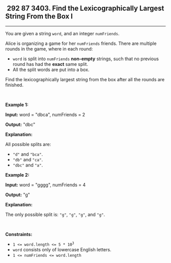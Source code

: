 <h2> 292 87
3403. Find the Lexicographically Largest String From the Box I</h2><hr><div><p>You are given a string <code>word</code>, and an integer <code>numFriends</code>.</p>

<p>Alice is organizing a game for her <code>numFriends</code> friends. There are multiple rounds in the game, where in each round:</p>

<ul>
	<li><code>word</code> is split into <code>numFriends</code> <strong>non-empty</strong> strings, such that no previous round has had the <strong>exact</strong> same split.</li>
	<li>All the split words are put into a box.</li>
</ul>

<p>Find the <span data-keyword="lexicographically-smaller-string">lexicographically largest</span> string from the box after all the rounds are finished.</p>

<p>&nbsp;</p>
<p><strong class="example">Example 1:</strong></p>

<div class="example-block">
<p><strong>Input:</strong> <span class="example-io">word = "dbca", numFriends = 2</span></p>

<p><strong>Output:</strong> <span class="example-io">"dbc"</span></p>

<p><strong>Explanation:</strong>&nbsp;</p>

<p>All possible splits are:</p>

<ul>
	<li><code>"d"</code> and <code>"bca"</code>.</li>
	<li><code>"db"</code> and <code>"ca"</code>.</li>
	<li><code>"dbc"</code> and <code>"a"</code>.</li>
</ul>
</div>

<p><strong class="example">Example 2:</strong></p>

<div class="example-block">
<p><strong>Input:</strong> <span class="example-io">word = "gggg", numFriends = 4</span></p>

<p><strong>Output:</strong> <span class="example-io">"g"</span></p>

<p><strong>Explanation:</strong>&nbsp;</p>

<p>The only possible split is: <code>"g"</code>, <code>"g"</code>, <code>"g"</code>, and <code>"g"</code>.</p>
</div>

<p>&nbsp;</p>
<p><strong>Constraints:</strong></p>

<ul>
	<li><code>1 &lt;= word.length &lt;= 5&nbsp;* 10<sup>3</sup></code></li>
	<li><code>word</code> consists only of lowercase English letters.</li>
	<li><code>1 &lt;= numFriends &lt;= word.length</code></li>
</ul>
</div>